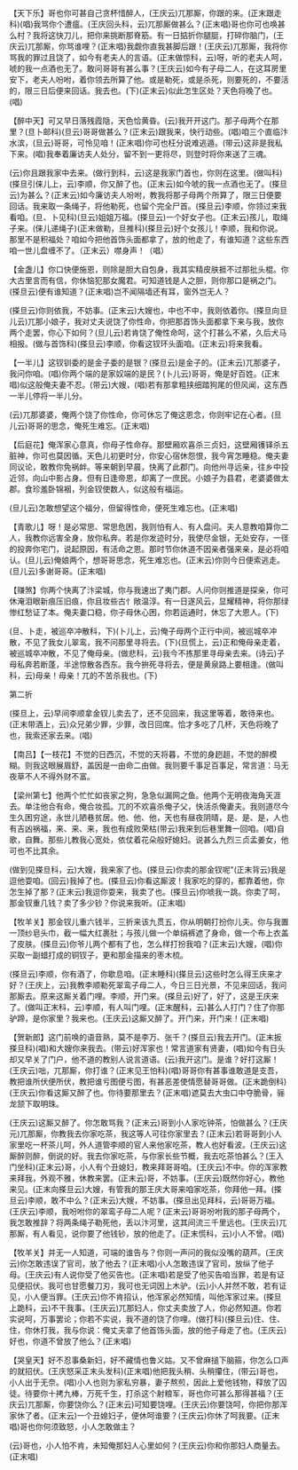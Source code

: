 <!-- { "loadSidebar": true } -->
【天下乐】哥也你可甚自己贪杯惜醉人，(王庆云)兀那厮，你跟的来。(正末跟走科)(唱)我骂你个遭瘟。(王庆回头科，云)兀那厮做甚么？(正末唱)哥也你可也唤甚么村？我将这快刀儿，把你来挑断那脊筋。有一日掂折你腿脡，打碎你脑门，(王庆云)兀那厮，你骂谁哩？(正末唱)我觑你直我甚脚后跟！(王庆云)兀那厮，我将你骂我的罪过且饶了，如今有老夫人的言语。(正末做惊科，云)呀，听的老夫人呵，唬的我一点酒也无了。敢问哥哥有甚么事？(王庆云)如今有子母二人，在这耳房里安下，老夫人吩咐，着你领去所算了他。或是勒死，或是杀死，则要死的，不要活的，限三日后便来回话。我去也。(下)(正末云)似此怎生区处？天色将晚了也。(唱)

【醉中天】可又早日落残霞隐，天色恰黄昏。(云)我开开这门。那子母两个在那里？(旦卜邮科)(旦云)哥哥做甚么？(正末云)跟我来，快行动些。(唱)咱三个直临汴水滨，(旦云)哥哥，可怜见咱！(正末唱)你可也枉分说难逃遁。(带云)这非是我私下来。(唱)我奉着廉访夫人处分，留不到一更将尽，则登时将你来送了三魂。

(云)你且跟我家中去来。(做行到科，云)这是我家门首也，你则在这里。(做叫科)(搽旦引俫儿上，云)李顺，你又醉了也。(正末云)如今唬的我一点酒也无了。(搽旦云)为甚么？(正末云)如今廉访夫人吩咐，教我将那子母两个所算了，限三日便要回话。我来取一条绳子，将他勒死，也留个完全尸首。(搽旦云)李顺，你领过来我看咱。(旦、卜见科)(旦云)姐姐万福。(搽旦云)一个好女子也。(正末云)孩儿，取绳子来。(俫儿递绳子)(正末做勒，旦推科)(搽旦云)好个女孩儿！李顺，我和你说。那里不是积福处？咱如今把他首饰头面都拿了，放的他走了，有谁知道？这些东西咱一世儿盘缠不了。（正末云）噤身声！（唱）

【金盏儿】你口快便施恩，则除是胆大自包身，我其实精皮肤捱不过那批头棍。你大古里言而有信，你休恼犯那女魔君。可知道钱是人之胆，则你那口是祸之门。(搽旦云)便有谁知道？(正末唱)岂不闻隔墙还有耳，窗外岂无人？

(搽旦云)你则依我，不妨事。(正末云)大嫂也，中也不中，我则依着你。(搽旦向旦儿云)兀那小娘子，我对丈夫说饶了你性命，你把那首饰头面都拿下来与我，放你两个走罢，你心下如何？(旦儿云)若肯饶了俺性命呵，这个打甚么不紧，久后犬马相报。(做与首饰科)(搽旦云)李顺，你看这钗环头面咱。(正末云)将来我看。

【一半儿】这钗钏委的是金子委的是银？(搽旦云)是金子的。(正末云)兀那婆子，我问你咱。(唱)你两个端的是家奴端的是民？(卜儿云)哥哥，俺是好百姓。(正末唱)似这般俺夫妻不忍。(带云)大嫂，(唱)若有那拿粗挟细踏狗尾的但风闻，这东西一半儿停将一半儿分。

(云)兀那婆婆，俺两个饶了你性命，你可休忘了俺这恩念，你则牢记在心者。(旦儿云)哥哥的思念，俺死生难忘。(正末唱)

【后庭花】俺浑家心意真，你母子性命存。那壁厢欢喜杀三贞妇，这壁厢镬铎杀五脏神，你可也莫因循。天色儿初更时分，你安心宿休怨恨，我今宵怎睡稳。俺夫妻同议论，敢教你免祸衅。等来朝到早晨，快离了此郡门。向他州寻远亲，往乡中投近邻，向山中影占身。但有日逢帝恩，却离了一庶民。小娘子为县君，老婆婆做太郡。食珍羞卧锦裀，列金钗使数人，似这般有福运。

(旦儿云)怎敢想望这个福分，但留得性命，便死生难忘也。(正末唱)

【青歌儿】呀！是必常思、常思危困，我则怕有人、有人盘问。夫人意教咱算你二人，我教你远害全身，放你私奔。若是你发迹时分，我使尽金银，无处安存，一径的投奔你宅门，说起原因，有活命之恩。那时节你休道不因亲者强来亲，是必将咱认。(旦儿云)俺娘两个，想哥哥思念，死生难忘也。(正末云)你则今日便索逃走。(旦儿云)多谢哥哥。(正末唱)

【赚煞】你两个快离了汴梁城，你与我速出了夷门郡。人问你则推道是探亲，你可休淹泪眼新痕压旧痕，你且妆些古忄敞温淳。有一日遂风云，显耀精神，将你那绿惨红愁证了本。俺夫妻口稳，你子母休心困，你若运通时，休忘了大恩人。(下)

(旦、卜走，被巡卒冲散科，下)(卜儿上，云)俺子母两个正行中间，被巡城卒冲散，不见了我女儿翠鸾，我不问那里寻将去。(下)(旦慌上，云)正和俺母亲走着，被巡城卒冲散，不见了俺母亲。(做悲科，云)我今不拣那里寻母亲去来。(诗云)子母私奔若断蓬，半途惊散各西东。我今拚死寻将去，便是黄泉路上要相逢。(做叫科，云)母亲！母亲！兀的不苦杀我也。(下)

第二折

(搽旦上，云)早间李顺拿金钗儿卖去了，还不见回来，我这里等着，敢待来也。(正末带酒上，云)众兄弟少罪，少罪，改日回席。恰才多吃了几杯，天色将晚了也，我索还家去来。(唱)

【南吕】【一枝花】不觉的日西沉，不觉的天将暮，不觉的身趔趄，不觉的醉模糊。则我这眼展眉舒，盖因是一由命二由做。我则要千事足百事足，常言道：马无夜草不人不得外财不富。

【梁州第七】他两个忙忙如丧家之狗，急急似漏网之鱼。他两个无明夜海角天涯去。单注他合有命，俺合妆孤。兀的不欢喜杀俺子父，快活杀俺妻夫。我则道尽今生久困穷途，永世儿陋巷贫居。他、他、他，天也有昼夜阴晴，是、是、是，人也有吉凶祸福，来、来、来，我也有成败荣枯(带云)我来到后巷里舞一回咱。(唱)自歌，自舞。那些儿教我心宽处，依仗着花朵般好媳妇。说甚么九烈三贞孟姜女，他可也不比其余。

(做到见搽旦科，云)大嫂，我来家了也。(搽旦云)你卖的那金钗呢"(正末背云)我是逗他耍咱。(回云)我掉了也。(搽旦云)你看这厮波！我家吃的穿的，都靠着他，你怎生掉了那？(正末云)我逗你耍来，我卖了也。(搽旦云)你唬我一跳。你卖了呵，那金钗重几钱？卖了多少钞？你说来我听。(正末唱)

【牧羊关】那金钗儿重六钱半，三折来该九贯五，你从明朝打扮你儿夫。你与我置一顶纱皂头巾，截一幅大红裹肚；与孩儿做一个单绢裤遮了身命，做一个布上衣盖了皮肤。(搽旦云)你爷儿两个都有了也，怎么样打扮我咱？(正末云)大嫂，(唱)你买取一副蜡打成的铜钗子，更和那金描来的枣木梳。

(搽旦云)李顺，你有酒了，你歇息咱。(正末睡科)(搽旦云)这些时怎么得王庆来才好？(王庆上，云)我教李顺勒死翠鸾子母二人，今日三日光景，不见来回话，我问那厮去。原来这厮关着门哩。李顺，开门来。(搽旦云)好了，好了，这是王庆来了。(做叫正末科，云)李顺，有人叫门哩。(正末醒科，云)甚么人打门？住了你那驴蹄，是你家里？我来也。(王庆云)这厮又醉了。开门来，开门来！(正末唱)

【贺新郎】这门前唤的语音熟，莫不是李万、张千？(搽旦云)我去开门。(正末扳搽旦科)(唱)和大嫂你来我去。(带云)好浑家也！常言道家有贤妻，(唱)如今有日头却又早关了门户，他不道的教别人说言道语。(云)我开这门。是谁？好打这厮！(王庆云)咄，兀那厮，你打谁？(正末见王怕科)(唱)哥哥你有甚事谁敢道是支吾，教把谁所伏便所伏，教把谁亏图便亏图，有甚恶差使情愿替哥哥做。(正末跪倒科)(王庆云)你看这厮又醉了也。你待要那里去？(正末唱)遮莫去大虫口中夺脆骨，骊龙颔下取明珠。

(王庆云)这厮又醉了。你怎敢骂我？(正末云)哥到小人家吃钟茶，怕做甚么？(王庆元)兀那厮，你教我去你家吃茶，我这等人可往你家里去？(正末云)若哥哥到小人家里吃一杯茶儿呵，外人道管李顺的官人来他家吃茶，教人也好看波。(王庆云)这厮醉则醉，倒说的好。我去你家吃茶，与你家长些节概，我去吃茶怕甚么？(王入门坐科)(正末云)哥，小人有个丑媳妇，教来拜哥哥咱。(王庆云)不中。你的浑家教来拜我，外观不雅，休教来罢。(正末云)哥，不妨事。(王庆云)既然你好心，教他来见。(正末向搽旦云)大嫂，有管我的那王庆大哥来咱家吃茶，你拜他一拜。(搽旦云)李顺，敢不中么？(正末云)大嫂，不妨事。(搽旦出见拜科，云)哥哥万福。(王庆云)李顺，我吩咐你的翠鸾子母二人呢？(正末云)哥哥吩咐我的那子母两个，我怎敢推辞？将两条绳子勒死他，丢以汴河里，这其间流三千里远也。(王庆云)兀那厮，有人看见，说你要了他钱钞，放的他走了。(正末慌科，云)小人不曾。(唱)

【牧羊关】并无一人知道，可端的谁告与？你则一声问的我似没嘴的葫芦。(王庆云)你怎敢违误了官司，放了他去？(正末唱)小人怎敢违误了官司，放纵了他子母。(王庆云)有人说你受了他买告也。(正末唱)若是受了他买告咱当罪，若是有证见便招伏。我可也甘愿餐刀刃，我可也无词因上木驴。(云)小人并然不敢，若有证见，小人便当罪。(王庆云)你不肯招认，他浑家必然知情，叫他浑家过来。(搽旦上跪科，云)不干我事。(王庆云)兀那妇人，你丈夫卖放了人，你必然知道。你若实说呵，万事罢论；你若不实说，我不道的饶了你哩。(做打科)(搽旦云)住、住、住，你休打我，我与你说：俺丈夫拿了他首饰头面，放的他子母走了也。(王庆云)好也，你道不曾放了他么？(正末唱)

【哭皇天】好不忍事桑新妇，好不藏情也鲁义姑。又不曾麻搥下脑箍，你怎么口声的就招伏。(王庆怒采正末头发科)(正末唱)他把我头稍、头稍攥住，(带云)哥也，小人出于无奈。(唱)小人也则为家私穷暴，妻子熬煎，因此上爱他钱物，释放了囚徒。待要你十拷九棒，万死千生，打杀这个射粮军，哥也你可甚么那得甚福？(王庆云)兀那厮，你要饶你么？(正末云)可知要饶哩。(王庆云)你要饶呵，你把你那浑家休了者。(正末云)一个丑媳妇子，便休呵谁要？(王庆云)你休了呵我要。(正末唱)哥也你何须致怒，小人怎敢做主？

(云)哥也，小人怕不肯，未知俺那妇人心里如何？(王庆云)你和你那妇人商量去。(正末唱)

